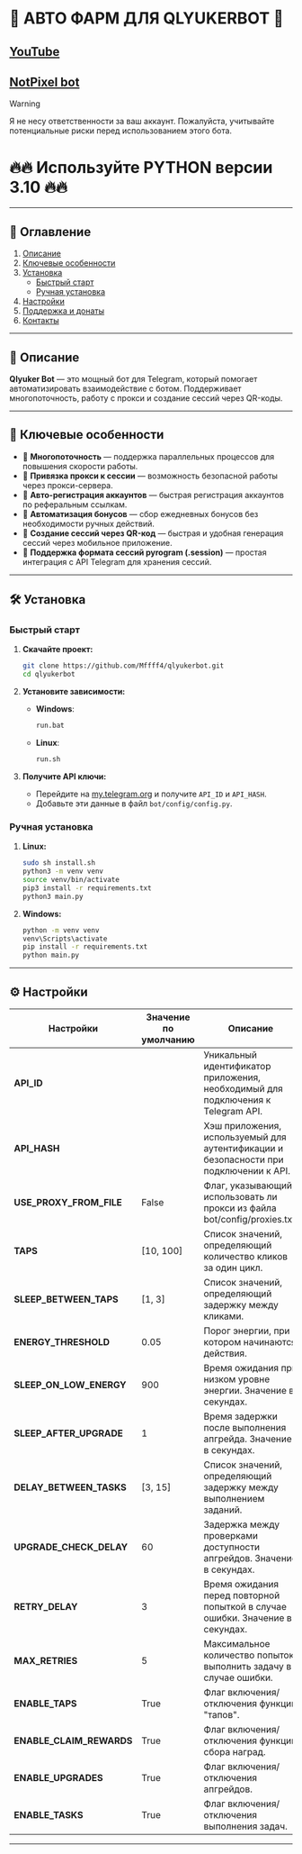 
# 🎨 АВТО ФАРМ ДЛЯ QLYUKERBOT 🎨

## [YouTube](https://www.youtube.com/@rmsudo)
## [NotPixel bot](https://t.me/qlyukerbot/start?startapp=bro-5064842218)

> [!WARNING]
> Я не несу ответственности за ваш аккаунт. Пожалуйста, учитывайте потенциальные риски перед использованием этого бота.

# 🔥🔥 Используйте PYTHON версии 3.10 🔥🔥
---

## 📑 Оглавление
1. [Описание](#описание)
2. [Ключевые особенности](#ключевые-особенности)
3. [Установка](#установка)
   - [Быстрый старт](#быстрый-старт)
   - [Ручная установка](#ручная-установка)
4. [Настройки](#настройки)
5. [Поддержка и донаты](#поддержка-и-донаты)
6. [Контакты](#контакты)

---

## 📜 Описание
**Qlyuker Bot** — это мощный бот для Telegram, который помогает автоматизировать взаимодействие с ботом. Поддерживает многопоточность, работу с прокси и создание сессий через QR-коды.

---

## 🌟 Ключевые особенности
- 🔄 **Многопоточность** — поддержка параллельных процессов для повышения скорости работы.
- 🔐 **Привязка прокси к сессии** — возможность безопасной работы через прокси-сервера.
- 📲 **Авто-регистрация аккаунтов** — быстрая регистрация аккаунтов по реферальным ссылкам.
- 🎁 **Автоматизация бонусов** — сбор ежедневных бонусов без необходимости ручных действий.
- 📸 **Создание сессий через QR-код** — быстрая и удобная генерация сессий через мобильное приложение.
- 📄 **Поддержка формата сессий pyrogram (.session)** — простая интеграция с API Telegram для хранения сессий.

---

## 🛠️ Установка

### Быстрый старт
1. **Скачайте проект:**
   ```bash
   git clone https://github.com/Mffff4/qlyukerbot.git
   cd qlyukerbot
   ```

2. **Установите зависимости:**
   - **Windows**:
     ```bash
     run.bat
     ```
   - **Linux**:
     ```bash
     run.sh
     ```

3. **Получите API ключи:**
   - Перейдите на [my.telegram.org](https://my.telegram.org) и получите `API_ID` и `API_HASH`.
   - Добавьте эти данные в файл `bot/config/config.py`.


### Ручная установка
1. **Linux:**
   ```bash
   sudo sh install.sh
   python3 -m venv venv
   source venv/bin/activate
   pip3 install -r requirements.txt
   python3 main.py
   ```

2. **Windows:**
   ```bash
   python -m venv venv
   venv\Scripts\activate
   pip install -r requirements.txt
   python main.py
   ```

---

## ⚙️ Настройки


| Настройки              | Значение по умолчанию   | Описание                                                                                                                                 |
|------------------------|-------------------------|------------------------------------------------------------------------------------------------------------------------------------------|
| **API_ID**             |                         | Уникальный идентификатор приложения, необходимый для подключения к Telegram API.                                               |
| **API_HASH**           |                         | Хэш приложения, используемый для аутентификации и безопасности при подключении к API.                                           |
| **USE_PROXY_FROM_FILE** | False                   | Флаг, указывающий, использовать ли прокси из файла bot/config/proxies.txt.                                                     |
| **TAPS**               | [10, 100]               | Список значений, определяющий количество кликов за один цикл.                                                                  |
| **SLEEP_BETWEEN_TAPS**  | [1, 3]                  | Список значений, определяющий задержку между кликами.                                                                         |
| **ENERGY_THRESHOLD**    | 0.05                    | Порог энергии, при котором начинаются действия.                                                                              |
| **SLEEP_ON_LOW_ENERGY** | 900                 | Время ожидания при низком уровне энергии. Значение в секундах.                                                       |
| **SLEEP_AFTER_UPGRADE** | 1                       | Время задержки после выполнения апгрейда. Значение в секундах.                                                                                       |
| **DELAY_BETWEEN_TASKS** | [3, 15]                 | Список значений, определяющий задержку между выполнением заданий.                                                              |
| **UPGRADE_CHECK_DELAY** | 60                      | Задержка между проверками доступности апгрейдов. Значение в секундах.                                         |
| **RETRY_DELAY**         | 3                       | Время ожидания перед повторной попыткой в случае ошибки. Значение в секундах.                                 |
| **MAX_RETRIES**         | 5                       | Максимальное количество попыток выполнить задачу в случае ошибки.                                     |
| **ENABLE_TAPS**         | True                    | Флаг включения/отключения функции "тапов".                                                                                  |
| **ENABLE_CLAIM_REWARDS**| True                    | Флаг включения/отключения функции сбора наград.                                                                                |
| **ENABLE_UPGRADES**     | True                    | Флаг включения/отключения апгрейдов.                                                                                            |
| **ENABLE_TASKS**        | True                    | Флаг включения/отключения выполнения задач.                                                                                    |


---
